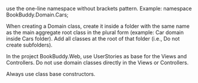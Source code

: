 use the one-line namespace without brackets pattern. Example: namespace BookBuddy.Domain.Cars;

When creating a Domain class, create it inside a folder with the same name as the main aggregate root class in the plural form (example: Car domain inside Cars folder). Add all classes at the root of that folder (i.e., Do not create subfolders).

In the project BookBuddy.Web, use UserStories as base for the Views and Controllers. Do not use domain classes directly in the Views or Controllers.

Always use class base constructors.
